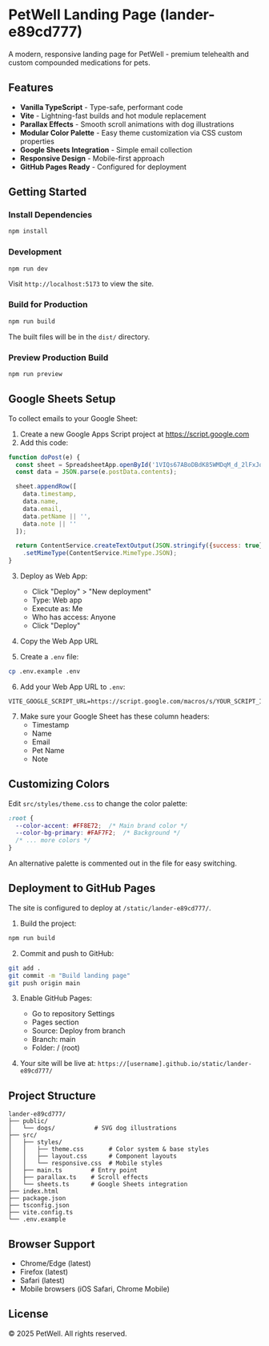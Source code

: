 # PetWell Landing Page (lander-e89cd777)

A modern, responsive landing page for PetWell - premium telehealth and custom compounded medications for pets.

## Features

- **Vanilla TypeScript** - Type-safe, performant code
- **Vite** - Lightning-fast builds and hot module replacement
- **Parallax Effects** - Smooth scroll animations with dog illustrations
- **Modular Color Palette** - Easy theme customization via CSS custom properties
- **Google Sheets Integration** - Simple email collection
- **Responsive Design** - Mobile-first approach
- **GitHub Pages Ready** - Configured for deployment

## Getting Started

### Install Dependencies

```bash
npm install
```

### Development

```bash
npm run dev
```

Visit `http://localhost:5173` to view the site.

### Build for Production

```bash
npm run build
```

The built files will be in the `dist/` directory.

### Preview Production Build

```bash
npm run preview
```

## Google Sheets Setup

To collect emails to your Google Sheet:

1. Create a new Google Apps Script project at https://script.google.com
2. Add this code:

```javascript
function doPost(e) {
  const sheet = SpreadsheetApp.openById('1VIQs67ABoDBdK85WMDqM_d_2lFxJofJ_AQq0MaokUJA').getActiveSheet();
  const data = JSON.parse(e.postData.contents);

  sheet.appendRow([
    data.timestamp,
    data.name,
    data.email,
    data.petName || '',
    data.note || ''
  ]);

  return ContentService.createTextOutput(JSON.stringify({success: true}))
    .setMimeType(ContentService.MimeType.JSON);
}
```

3. Deploy as Web App:
   - Click "Deploy" > "New deployment"
   - Type: Web app
   - Execute as: Me
   - Who has access: Anyone
   - Click "Deploy"

4. Copy the Web App URL

5. Create a `.env` file:

```bash
cp .env.example .env
```

6. Add your Web App URL to `.env`:

```
VITE_GOOGLE_SCRIPT_URL=https://script.google.com/macros/s/YOUR_SCRIPT_ID/exec
```

7. Make sure your Google Sheet has these column headers:
   - Timestamp
   - Name
   - Email
   - Pet Name
   - Note

## Customizing Colors

Edit `src/styles/theme.css` to change the color palette:

```css
:root {
  --color-accent: #FF8E72;  /* Main brand color */
  --color-bg-primary: #FAF7F2;  /* Background */
  /* ... more colors */
}
```

An alternative palette is commented out in the file for easy switching.

## Deployment to GitHub Pages

The site is configured to deploy at `/static/lander-e89cd777/`.

1. Build the project:
```bash
npm run build
```

2. Commit and push to GitHub:
```bash
git add .
git commit -m "Build landing page"
git push origin main
```

3. Enable GitHub Pages:
   - Go to repository Settings
   - Pages section
   - Source: Deploy from branch
   - Branch: main
   - Folder: / (root)

4. Your site will be live at:
   `https://[username].github.io/static/lander-e89cd777/`

## Project Structure

```
lander-e89cd777/
├── public/
│   └── dogs/           # SVG dog illustrations
├── src/
│   ├── styles/
│   │   ├── theme.css       # Color system & base styles
│   │   ├── layout.css      # Component layouts
│   │   └── responsive.css  # Mobile styles
│   ├── main.ts        # Entry point
│   ├── parallax.ts    # Scroll effects
│   └── sheets.ts      # Google Sheets integration
├── index.html
├── package.json
├── tsconfig.json
├── vite.config.ts
└── .env.example
```

## Browser Support

- Chrome/Edge (latest)
- Firefox (latest)
- Safari (latest)
- Mobile browsers (iOS Safari, Chrome Mobile)

## License

© 2025 PetWell. All rights reserved.
